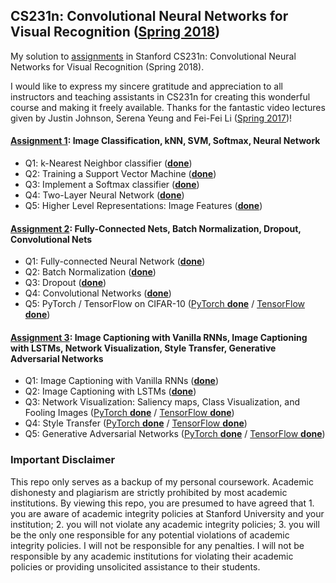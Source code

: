 ## CS231n: Convolutional Neural Networks for Visual Recognition ([Spring 2018](http://cs231n.stanford.edu/2018/))
My solution to [assignments](https://github.com/cs231n/cs231n.github.io/tree/master/assignments/2018) in Stanford CS231n: Convolutional Neural Networks for Visual Recognition (Spring 2018).

I would like to express my sincere gratitude and appreciation to all instructors and teaching assistants in CS231n for creating this wonderful course and making it freely available. Thanks for the fantastic video lectures given by Justin Johnson, Serena Yeung and Fei-Fei Li ([Spring 2017](https://www.youtube.com/playlist?list=PL3FW7Lu3i5JvHM8ljYj-zLfQRF3EO8sYv))!

#### [Assignment 1](http://cs231n.github.io/assignments2018/assignment1/): Image Classification, kNN, SVM, Softmax, Neural Network
- Q1: k-Nearest Neighbor classifier ([**done**](https://github.com/xuwd11/cs231n_hws/blob/master/assignment1/knn.ipynb))
- Q2: Training a Support Vector Machine ([**done**](https://github.com/xuwd11/cs231n_hws/blob/master/assignment1/svm.ipynb))
- Q3: Implement a Softmax classifier ([**done**](https://github.com/xuwd11/cs231n_hws/blob/master/assignment1/softmax.ipynb))
- Q4: Two-Layer Neural Network ([**done**](https://github.com/xuwd11/cs231n_hws/blob/master/assignment1/two_layer_net.ipynb))
- Q5: Higher Level Representations: Image Features ([**done**](https://github.com/xuwd11/cs231n_hws/blob/master/assignment1/features.ipynb))
#### [Assignment 2](http://cs231n.github.io/assignments2018/assignment2/): Fully-Connected Nets, Batch Normalization, Dropout, Convolutional Nets
- Q1: Fully-connected Neural Network ([**done**](https://github.com/xuwd11/cs231n_hws/blob/master/assignment2/FullyConnectedNets.ipynb))
- Q2: Batch Normalization ([**done**](https://github.com/xuwd11/cs231n_hws/blob/master/assignment2/BatchNormalization.ipynb))
- Q3: Dropout ([**done**](https://github.com/xuwd11/cs231n_hws/blob/master/assignment2/Dropout.ipynb))
- Q4: Convolutional Networks ([**done**](https://github.com/xuwd11/cs231n_hws/blob/master/assignment2/ConvolutionalNetworks.ipynb))
- Q5: PyTorch / TensorFlow on CIFAR-10 ([PyTorch **done**](https://github.com/xuwd11/cs231n_hws/blob/master/assignment2/PyTorch.ipynb) / [TensorFlow **done**](https://github.com/xuwd11/cs231n_hws/blob/master/assignment2/TensorFlow.ipynb))
#### [Assignment 3](http://cs231n.github.io/assignments2018/assignment3/): Image Captioning with Vanilla RNNs, Image Captioning with LSTMs, Network Visualization, Style Transfer, Generative Adversarial Networks
- Q1: Image Captioning with Vanilla RNNs ([**done**](https://github.com/xuwd11/cs231n_hws/blob/master/assignment3/RNN_Captioning.ipynb))
- Q2: Image Captioning with LSTMs ([**done**](https://github.com/xuwd11/cs231n_hws/blob/master/assignment3/LSTM_Captioning.ipynb))
- Q3: Network Visualization: Saliency maps, Class Visualization, and Fooling Images ([PyTorch **done**](https://github.com/xuwd11/cs231n_hws/blob/master/assignment3/NetworkVisualization-PyTorch.ipynb) / [TensorFlow **done**](https://github.com/xuwd11/cs231n_hws/blob/master/assignment3/NetworkVisualization-TensorFlow.ipynb))
- Q4: Style Transfer ([PyTorch **done**](https://github.com/xuwd11/cs231n_hws/blob/master/assignment3/StyleTransfer-PyTorch.ipynb) / [TensorFlow **done**](https://github.com/xuwd11/cs231n_hws/blob/master/assignment3/StyleTransfer-TensorFlow.ipynb))
- Q5: Generative Adversarial Networks ([PyTorch **done**](https://github.com/xuwd11/cs231n_hws/blob/master/assignment3/GANs-PyTorch.ipynb) / [TensorFlow **done**](https://github.com/xuwd11/cs231n_hws/blob/master/assignment3/GANs-TensorFlow.ipynb))

### Important Disclaimer
This repo only serves as a backup of my personal coursework. Academic dishonesty and plagiarism are strictly prohibited by most academic institutions. By viewing this repo, you are presumed to have agreed that 1. you are aware of academic integrity policies at Stanford University and your institution; 2. you will not violate any academic integrity policies; 3. you will be the only one responsible for any potential violations of academic integrity policies. I will not be responsible for any penalties. I will not be responsible by any academic institutions for violating their academic policies or providing unsolicited assistance to their students.
